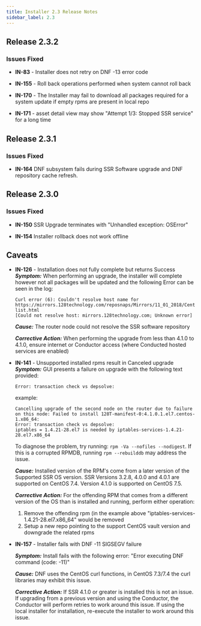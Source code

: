 ```yaml
---
title: Installer 2.3 Release Notes
sidebar_label: 2.3
---
```


## Release 2.3.2

### Issues Fixed

- **IN-83**  - Installer does not retry on DNF -13 error code

- **IN-155** - Roll back operations performed when system cannot roll back

- **IN-170** - The Installer may fail to download all packages required for a system update if empty rpms are present in local repo

- **IN-171** - asset detail view may show "Attempt 1/3: Stopped SSR service" for a long time

## Release 2.3.1

### Issues Fixed

- **IN-164** DNF subsystem fails during SSR Software upgrade and DNF repository cache refresh.


## Release 2.3.0

### Issues Fixed

- **IN-150** SSR Upgrade terminates with "Unhandled exception: OSError"

- **IN-154** Installer rollback does not work offline

## Caveats

- **IN-126** - Installation does not fully complete but returns Success
  _**Symptom:**_ When performing an upgrade, the installer will complete however not all packages will be updated and the following Error can be seen in the log:

  ```
  Curl error (6): Couldn't resolve host name for https://mirrors.128technology.com/reposnaps/Mirrors/11_01_2018/CentOS/7.5.1804/updates/x86_64/mirror-list.html
  [Could not resolve host: mirrors.128technology.com; Unknown error]
  ```

  _**Cause:**_ The router node could not resolve the SSR software repository

  _**Corrective Action:**_ When performing the upgrade from less than 4.1.0 to 4.1.0, ensure internet or Conductor access (where Conducted hosted services are enabled)

- **IN-141** - Unsupported installed rpms result in Canceled upgrade
  _**Symptom:**_ GUI presents a failure on upgrade with the following text provided:

  ```
  Error: transaction check vs depsolve:
  ```

  example:

  ```
  Cancelling upgrade of the second node on the router due to failure on this node: Failed to install 128T-manifest-0:4.1.0.1.el7.centos-1.x86_64:
  Error: transaction check vs depsolve:
  iptables = 1.4.21-28.el7 is needed by iptables-services-1.4.21-28.el7.x86_64
  ```

  To diagnose the problem, try running: `rpm -Va --nofiles --nodigest`.
  If this is a corrupted RPMDB, running `rpm --rebuilddb` may address the issue.

  _**Cause:**_ Installed version of the RPM's come from a later version of the Supported SSR OS version. SSR Versions 3.2.8, 4.0.0 and 4.0.1 are supported on CentOS 7.4. Version 4.1.0 is supported on CentOS 7.5.

  _**Corrective Action:**_ For the offending RPM that comes from a different version of the OS than is installed and running, perform either operation:

  1. Remove the offending rpm (in the example above "iptables-services-1.4.21-28.el7.x86_64" would be removed
  2. Setup a new repo pointing to the support CentOS vault version and downgrade the related rpms

- **IN-157** - Installer fails with DNF -11 SIGSEGV failure

  _**Symptom:**_ Install fails with the following error: "Error executing DNF command (code: -11)"

  _**Cause:**_ DNF uses the CentOS curl functions, in CentOS 7.3/7.4 the curl libraries may exhibit this issue.

  _**Corrective Action:**_ If SSR 4.1.0 or greater is installed this is not an issue. If upgrading from a previous version and using the Conductor, the Conductor will perform retries to work around this issue. If using the local installer for installation, re-execute the installer to work around this issue.     

